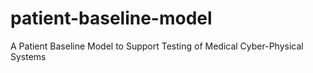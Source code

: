 # patient-baseline-model
A Patient Baseline Model to Support Testing of Medical Cyber-Physical Systems

